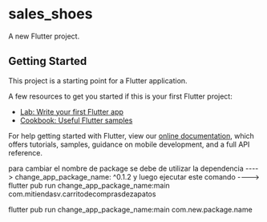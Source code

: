 # sales_shoes

A new Flutter project.

## Getting Started

This project is a starting point for a Flutter application.

A few resources to get you started if this is your first Flutter project:

- [Lab: Write your first Flutter app](https://flutter.dev/docs/get-started/codelab)
- [Cookbook: Useful Flutter samples](https://flutter.dev/docs/cookbook)

For help getting started with Flutter, view our
[online documentation](https://flutter.dev/docs), which offers tutorials,
samples, guidance on mobile development, and a full API reference.


para cambiar el nombre de package se debe de utilizar la dependencia ----> change_app_package_name: ^0.1.2 y luego ejecutar este comando ----> flutter pub run change_app_package_name:main com.mitiendasv.carritodecomprasdezapatos

flutter pub run change_app_package_name:main com.new.package.name